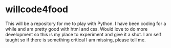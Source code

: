 # willcode4food

This will be a repository for me to play with Python. I have been coding for a while and am pretty good with html and css. Would love to do more development so this is my place to experiment and give it a shot. I am self taught so if there is something critical I am missing, please tell me.
